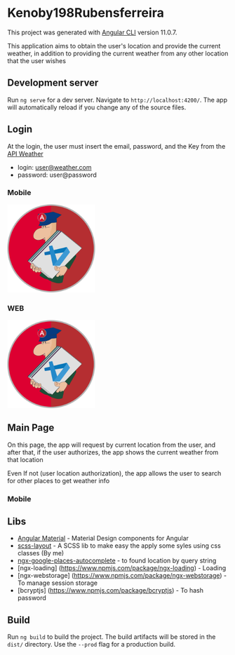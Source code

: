 # Kenoby198Rubensferreira

This project was generated with [Angular CLI](https://github.com/angular/angular-cli) version 11.0.7.

This application aims to obtain the user's location and provide the current weather, in addition to providing the current weather from any other location that the user wishes

## Development server

Run `ng serve` for a dev server. Navigate to `http://localhost:4200/`. The app will automatically reload if you change any of the source files.

## Login
At the login, the user must insert the email, password, and the Key from the [API Weather](https://home.openweathermap.org/api_keys)
 - login: user@weather.com
 - password: user@password

### Mobile
<img src="https://raw.githubusercontent.com/ferreirarubens/vsc-angular-pack/master/images/icon.png" alt="logo" width="200">

### WEB
<img src="https://raw.githubusercontent.com/ferreirarubens/vsc-angular-pack/master/images/icon.png" alt="logo" width="200">

## Main Page
On this page, the app will request by current location from the user, and after that, if the user authorizes, the app shows the current weather from that location

Even If not (user location authorization), the app allows the user to search for other places to get weather info

### Mobile

## Libs

- [Angular Material](https://material.angular.io/) - Material Design components for Angular
- [scss-layout](https://github.com/ferreirarubens/scss-layout) - A SCSS lib to make easy the apply some syles using css classes (By me)
- [ngx-google-places-autocomplete](https://www.npmjs.com/package/ngx-google-places-autocomplete) - to found location by query string
- [ngx-loading] (https://www.npmjs.com/package/ngx-loading) - Loading
- [ngx-webstorage] (https://www.npmjs.com/package/ngx-webstorage) - To manage session storage
- [bcryptjs] (https://www.npmjs.com/package/bcryptjs) - To hash password

## Build

Run `ng build` to build the project. The build artifacts will be stored in the `dist/` directory. Use the `--prod` flag for a production build.
